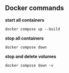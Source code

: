 
## Docker commands

**start all containers**
```
docker compose up --build
```

**stop all containers**
```
docker compose down
```

**stop and delete volumes**
```
docker compose down -v
```
